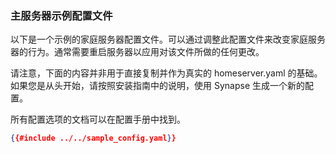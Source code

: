 ﻿### 主服务器示例配置文件

以下是一个示例的家庭服务器配置文件。可以通过调整此配置文件来改变家庭服务器的行为。通常需要重启服务器以应用对该文件所做的任何更改。

请注意，下面的内容并非用于直接复制并作为真实的 homeserver.yaml 的基础。如果您是从头开始，请按照安装指南中的说明，使用 Synapse 生成一个新的配置。

所有配置选项的文档可以在配置手册中找到。

```json
{{#include ../../sample_config.yaml}}
```